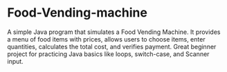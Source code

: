 # Food-Vending-machine
A simple Java program that simulates a Food Vending Machine.  It provides a menu of food items with prices, allows users to choose items,  enter quantities, calculates the total cost, and verifies payment.  Great beginner project for practicing Java basics like loops, switch-case, and Scanner input.
